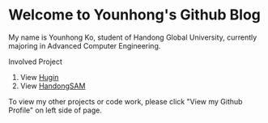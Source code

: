 # Welcome to Younhong's Github Blog

My name is Younhong Ko, student of Handong Global University, currently majoring in Advanced Computer Engineering.

Involved Project
1. View [Hugin](https://younhong.github.io/hugin.github.io/)
2. View [HandongSAM](https://younhong.github.io/HandongSAM_Project/)

To view my other projects or code work, please click "View my Github Profile" on left side of page.
